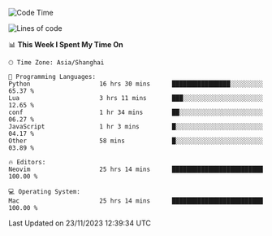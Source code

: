 <!--START_SECTION:waka-->
![Code Time](http://img.shields.io/badge/Code%20Time-1%2C709%20hrs%2018%20mins-blue)

![Lines of code](https://img.shields.io/badge/From%20Hello%20World%20I%27ve%20Written-293.9%20thousand%20lines%20of%20code-blue)

📊 **This Week I Spent My Time On** 

```text
🕑︎ Time Zone: Asia/Shanghai

💬 Programming Languages: 
Python                   16 hrs 30 mins      ████████████████░░░░░░░░░   65.37 % 
Lua                      3 hrs 11 mins       ███░░░░░░░░░░░░░░░░░░░░░░   12.65 % 
conf                     1 hr 34 mins        ██░░░░░░░░░░░░░░░░░░░░░░░   06.27 % 
JavaScript               1 hr 3 mins         █░░░░░░░░░░░░░░░░░░░░░░░░   04.17 % 
Other                    58 mins             █░░░░░░░░░░░░░░░░░░░░░░░░   03.89 % 

🔥 Editors: 
Neovim                   25 hrs 14 mins      █████████████████████████   100.00 % 

💻 Operating System: 
Mac                      25 hrs 14 mins      █████████████████████████   100.00 % 
```


 Last Updated on 23/11/2023 12:39:34 UTC
<!--END_SECTION:waka-->
